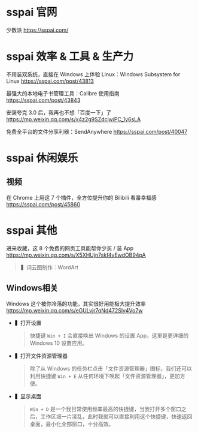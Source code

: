 

# sspai 官网

少数派 https://sspai.com/

# sspai 效率 & 工具 & 生产力

不用装双系统，直接在 Windows 上体验 Linux：Windows Subsystem for Linux https://sspai.com/post/43813

最强大的本地电子书管理工具：Calibre 使用指南 https://sspai.com/post/43843

安装夸克 3.0 后，我再也不想「百度一下」了 https://mp.weixin.qq.com/s/x4z2g9SZdcjwiPC_1y6sLA

免费全平台的文件分享利器：SendAnywhere https://sspai.com/post/40047

# sspai 休闲娱乐

## 视频

在 Chrome 上用这 7 个插件，全方位提升你的 Bilibili 看番幸福感 https://sspai.com/post/45860

# sspai 其他

进来收藏，这 8 个免费的网页工具能帮你少买 / 装 App https://mp.weixin.qq.com/s/X5XHUjn7skf4vEwdOB94pA
> ▍词云图制作：WordArt

## Windows相关

Windows 这个被你冷落的功能，其实很好用能极大提升效率 https://mp.weixin.qq.com/s/eGULvjr7qNd472Sly4Vo7w
- ▍打开设置
  > 快捷键 `Win + I` 会直接唤出 Windows 的设置 App，这里是更详细的 Windows 10 设置应用。
- ▍打开文件资源管理器
  > 除了从 Windows 的任务栏点击「文件资源管理器」图标，我们还可以利用快捷键 `Win + E` 从任何环境下唤起「文件资源管理器」，更加方便。
- ▍显示桌面
  > `Win + D` 是一个我日常使用频率最高的快捷键，当我打开多个窗口之后，工作区域一片凌乱，此时我就可以直接利用这个快捷键，快速返回桌面，最小化全部窗口，十分高效。  

